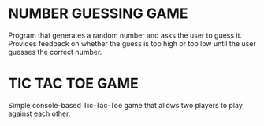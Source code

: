 # NUMBER GUESSING GAME
Program that generates a random number and asks the user to guess it. Provides feedback on whether the guess is too high or too low until the user guesses the correct number.

# TIC TAC TOE GAME
Simple console-based Tic-Tac-Toe game that allows two players to play against each other.
